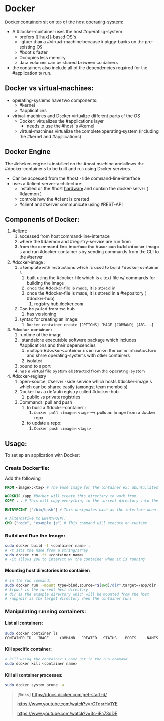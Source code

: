 
# Docker
Docker [containers](/computers/containers.md) sit on top of the host [operating-system](/computers/operating-system.md):
- A #docker-container uses the host #operating-system
	- prefers [[linux]]-based OS's
	- lighter than a #virtual-machine because it piggy-backs on the pre-existing OS
	- #boot s faster
	- Occupies less memory
	- data volumes can be shared between containers
- the containers also include all of the dependencies required for the #application to run.

## Docker vs virtual-machines:
- operating-systems have two components:
	- #kernel
	- #applications 
- virtual-machines and Docker virtualize different parts of the OS
	- Docker: virtualizes the #applications layer
		- needs to use the #host 's #kernel
	- virtual-machines virtualize the complete operating-system (including the #kernel and #applications)

## Docker Engine
The #docker-engine is installed on the #host machine and allows the #docker-container s to be built and run using Docker services.
- Can be accessed from the #host -side command-line-interface
- uses a #client-server-architecture:
	- installed on the #host [hardware](/computers/hardware.md) and contain the docker-server ( #daemon )
	- controls how the #client is created
	- #client and #server communicate using #REST-API

## Components of Docker:
1. #client:
	1. accessed from host command-line-interface
	2. where the #daemon and #registry-service are run from
	3. from the command-line-interface the #user can build #docker-image s and run #docker-container s by sending commands from the CLI to the #server 
2. #docker-image :
	1. a template with instructions which is used to build #docker-container s 
		1. built using the #docker-file which is a text file w/ commands for building the image
		2. once the #docker-file is made, it is stored in 
		3. once the #docker-file is made, it is stored in a #repository ( #docker-hub)
			1. registry.hub.docker.com
	2. Can be pulled from the hub
		1. has versioning
	3. syntax for creating an image:
		1. `Docker container create [OPTIONS] IMAGE [COMMAND] [ARG...]`
3. #docker-container :
	1. runtime of the image
	2. . standalone executable software package which includes #applications and their dependencies
		1. multiple #docker-container s can run on the same infrastructure and share operating-systems with other containers
		2. isolated
	3. bound to a port
	4. has a virtual file system abstracted from the operating-system
4. #docker-registry
	1. open-source, #server -side service which hosts #docker-image s which can be shared easily (amongst team members)
	2. Docker has a default registry called #docker-hub 
		1. public vs private registries
	3. Commands: pull and push
		1. to build a #docker-container :
			1. `Docker pull <image>:<tag>` --> pulls an image from a docker repo
		2. to update a repo:
			1. `Docker push <image>:<tags>`

## Usage:
To set up an application with Docker:

### Create Dockerfile:
Add the following:
```dockerfile
FROM <image>:<tag> # The base image for the container ex: ubuntu:latest

WORKDIR /app #Docker will create this directory to work from
COPY . . # This will copy everything in the current directory into the image

ENTRYPOINT ["/bin/bash"] # This designates bash as the interface when live

# Alternative to ENTRYPOINT:
CMD ["node", "example.js"] # This command will execute on runtime
```

### Build and Run the Image:
```bash
sudo docker build -t <container name> .
# -t sets the name from a string/array
sudo docker run -it <container name> 
# -it allows you to interact w/ the container when it is running
```

#### Mounting host directories into container:
```bash
# in the run command:
sudo docker run --mount type=bind,source="$(pwd)/dir",target=/app/dir --name <container name> <container name>
# $(pwd) is the current host directory
# dir is the example directory which will be mounted from the host
# /app/dir is the target directory when the container runs
```

### Manipulating running containers:
#### List all containers:
```bash
sudo docker container ls
CONTAINER ID   IMAGE     COMMAND   CREATED   STATUS    PORTS     NAMES
```

#### Kill specific container:
```bash
# kill using the container's name set in the run command
sudo docker kill <container name>
```

#### Kill all container processes:
```bash
sudo docker system prune -a
```

>[!links]
>https://docs.docker.com/get-started/
>
>https://www.youtube.com/watch?v=rOTqprHv1YE
>
>https://www.youtube.com/watch?v=3c-iBn73dDE
